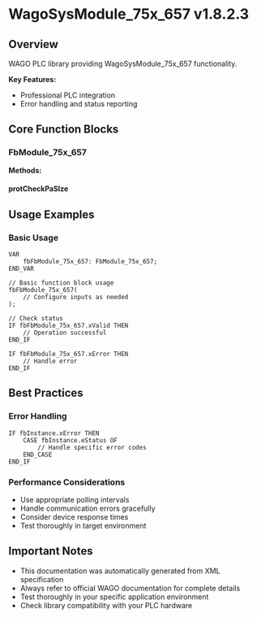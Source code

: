 # WagoSysModule_75x_657 v1.8.2.3

## Overview
WAGO PLC library providing WagoSysModule_75x_657 functionality.

**Key Features:**
- Professional PLC integration
- Error handling and status reporting

## Core Function Blocks

### FbModule_75x_657
**Methods:**

#### protCheckPaSIze
## Usage Examples

### Basic Usage
```iec
VAR
    fbFbModule_75x_657: FbModule_75x_657;
END_VAR

// Basic function block usage
fbFbModule_75x_657(
    // Configure inputs as needed
);

// Check status
IF fbFbModule_75x_657.xValid THEN
    // Operation successful
END_IF

IF fbFbModule_75x_657.xError THEN
    // Handle error
END_IF
```

## Best Practices

### Error Handling
```iec
IF fbInstance.xError THEN
    CASE fbInstance.eStatus OF
        // Handle specific error codes
    END_CASE
END_IF
```

### Performance Considerations
- Use appropriate polling intervals
- Handle communication errors gracefully
- Consider device response times
- Test thoroughly in target environment

## Important Notes

- This documentation was automatically generated from XML specification
- Always refer to official WAGO documentation for complete details
- Test thoroughly in your specific application environment
- Check library compatibility with your PLC hardware

